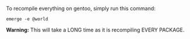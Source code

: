 To recompile everything on gentoo, simply run this command:

`emerge -e @world`

**Warning:** This will take a LONG time as it is recompiling EVERY PACKAGE.
